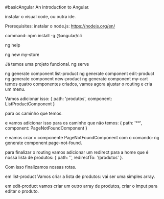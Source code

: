 #basicAngular
An introduction to Angular.

instalar o visual code, ou outra ide.

Prerequisites: instalar o node.js: https://nodejs.org/en/

command: npm install -g @angular/cli

ng help

ng new my-store

Já temos uma projeto funcional. ng serve

ng generate component list-product
ng generate component edit-product
ng generate component new-product
ng generate component my-cart
temos quatro componentes criados, vamos agora ajustar o routing e cria um menu.

Vamos adicionar isso: { path: 'produtos', component: ListProductComponent }

para os caminho que temos.

e vamos adicionar isso para os caminho que não temos: { path: '**', component: PageNotFoundComponent }

e vamos criar o componente PageNotFoundComponent com o comando: ng generate component page-not-found.

para finalizar o routing vamos adicionar um redirect para a home que é nossa lista de produtos: { path: '', redirectTo: '/produtos' }.

Com isso finalizamos nossas rotas.

em list-product Vamos criar a lista de produtos: vai ser uma simples array.

em edit-product vamos criar um outro array de produtos, criar o imput para editar o produto.
